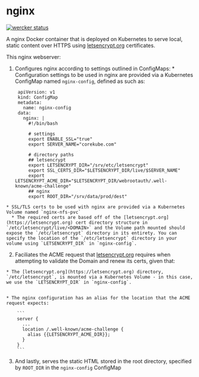 # nginx

[![wercker status](https://app.wercker.com/status/21a779b13c0e2bd3e67bc0e4c17ded36/m "wercker status")](https://app.wercker.com/project/bykey/21a779b13c0e2bd3e67bc0e4c17ded36)

A nginx Docker container that is deployed on Kubernetes to serve local, static content over HTTPS using [letsencrypt.org](https://letsencrypt.org) certificates.

This nginx webserver:

  1. Configures nginx according to settings outlined in ConfigMaps:
    * Configuration settings to be used in nginx are provided via a Kubernetes ConfigMap named `nginx-config`, defined as such as:

      ```
       apiVersion: v1
       kind: ConfigMap
       metadata:
         name: nginx-config
       data:
         nginx: |
           #!/bin/bash

           # settings
           export ENABLE_SSL="true"
           export SERVER_NAME="corekube.com"

           # directory paths
           ## letsencrypt
           export LETSENCRYPT_DIR="/srv/etc/letsencrypt"
           export SSL_CERTS_DIR="$LETSENCRYPT_DIR/live/$SERVER_NAME"
           export LETSENCRYPT_ACME_DIR="$LETSENCRYPT_DIR/webrootauth/.well-known/acme-challenge"
           ## nginx
           export ROOT_DIR="/srv/data/prod/dest"
      ```
    * SSL/TLS certs to be used with nginx are provided via a Kubernetes Volume named `nginx-nfs-pvc`
      * The required certs are based off of the [letsencrypt.org](https://letsencrypt.org) cert directory structure in `/etc/letsencrypt/live/<DOMAIN>` and the Volume path mounted should expose the `/etc/letsencrypt` directory in its entirety. You can specify the location of the `/etc/letsencrypt` directory in your volume using `LETSENCRYPT_DIR` in `nginx-config`.

  2.  Faciliates the ACME request that [letsencrypt.org](https://letsencrypt.org) requires when attempting to validate the Domain and renew its certs, given that:
  
    * The [letsencrypt.org](https://letsencrypt.org) directory, `/etc/letsencrypt`, is mounted via a Kubernetes Volume - in this case, we use the `LETSENCRYPT_DIR` in `nginx-config`.


    * The nginx configuration has an alias for the location that the ACME request expects:

        ```
        server {
          ...
          location /.well-known/acme-challenge {
            alias {{LETSENCRYPT_ACME_DIR}};
          }
        }
        ```
  3. And lastly, serves the static HTML stored in the root directory, specified by `ROOT_DIR` in the `nginx-config` ConfigMap
